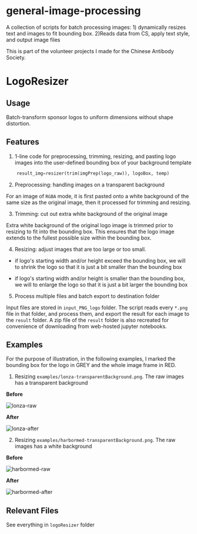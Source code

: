 # general-image-processing
A collection of scripts for batch processing images: 1) dynamically resizes text and images to fit bounding box. 2)Reads data from CS,  apply text style, and output image files 

This is part of the volunteer projects I made for the Chinese Antibody Society.


# LogoResizer

## Usage
Batch-transform sponsor logos to uniform dimensions without shape distortion.

## Features

1. 1-line code for preprocessing, trimming, resizing, and pasting logo images into the user-defined bounding box of your background template

```python
    result_img=resizer(trim(imgPrep(logo_raw)), logoBox, temp)
```

2. Preprocessing: handling images on a transparent background

For an image of `RGBA` mode, it is first pasted onto a white background of the same size as the original image, then it processed for trimming and resizing.


3. Trimming: cut out extra white background of the original image

Extra white background of the original logo image is trimmed prior to resizing to fit into the bounding box. This ensures that the logo image extends to the fullest possible size within the bounding box.

4. Resizing: adjust images that are too large or too small.

  - if logo's starting width and/or height exceed the bounding box, we will to shrink the logo so that it is just a bit smaller than the bounding box

  - if logo's starting width and/or height is smaller than the bounding box, we will to enlarge the logo so that it is just a bit larger the bounding box

5. Process multiple files and batch export to destination folder

Input files are stored in `input_PNG_logo` folder. The script reads every `*.png` file in that folder, and process them, and export the result for each image to the `result` folder. A zip file of the `result` folder is also recreated for convenience of downloading from web-hosted jupyter notebooks.

## Examples

For the purpose of illustration, in the following examples, I marked the bounding box for the logo in GREY and the whole image frame in RED.

1. Resizing `examples/lonza-transparentBackground.png`. The raw images has a transparent background

**Before**

![lonza-raw](examples/lonza-transparentBackground.png)

**After**

![lonza-after](examples/lonza-2.png)

2. Resizing `examples/harbormed-transparentBackground.png`. The raw images has a white background

**Before**

![harbormed-raw](examples/harbormed-whiteBacground.png)

**After**

![harbormed-after](examples/harbormed-2.png)


## Relevant Files
See everything in `logoResizer` folder


